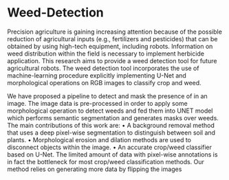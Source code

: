 # Weed-Detection
Precision agriculture is gaining increasing attention because of the possible reduction of agricultural inputs (e.g., fertilizers and pesticides) that can be obtained by using high-tech equipment, including robots. Information on weed distribution within the field is necessary to implement herbicide application. This research aims to provide a weed detection tool for future agricultural robots. The weed detection tool incorporates the use of machine-learning procedure explicitly implementing U-Net and morphological operations on RGB images to classify crop and weed. 

We have proposed a pipeline to detect and mask the presence of in an image. The image data is pre-processed in order to apply some morphological operation to detect weeds and fed them into UNET model which performs semantic segmentation and generates masks over weeds.
The main contributions of this work are:
•	A background removal method that uses a deep pixel-wise segmentation to distinguish between soil and plants.
•	Morphological erosion and dilation methods are used to disconnect objects within the image. 
•	An accurate crop/weed classifier based on U-Net. 
The limited amount of data with pixel-wise annotations is in fact the bottleneck for most crop/weed classification methods. Our method relies on generating more data by flipping the images
